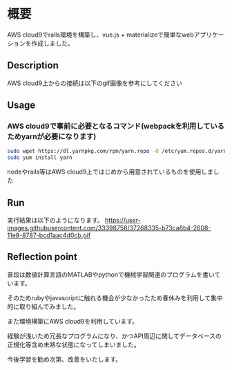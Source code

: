# 概要
AWS cloud9でrails環境を構築し、vue.js + materializeで簡単なwebアプリケーションを作成しました。

## Description
AWS cloud9上からの接続は以下のgif画像を参考にしてください

## Usage
### AWS cloud9で事前に必要となるコマンド(webpackを利用しているためyarnが必要になります)
```sh
sudo wget https://dl.yarnpkg.com/rpm/yarn.repo -O /etc/yum.repos.d/yarn.repo
sudo yum install yarn
```
nodeやrails等はAWS cloud9上ではじめから用意されているものを使用しました

## Run
実行結果は以下のようになります。
https://user-images.githubusercontent.com/33398758/37268335-b73ca8b4-2608-11e8-8787-bcd1aac4d0cb.gif

## Reflection point
普段は数値計算言語のMATLABやpythonで機械学習関連のプログラムを書いています。

そのためrubyやjavascriptに触れる機会が少なかったため春休みを利用して集中的に取り組んでみました。

また環境構築にAWS cloud9を利用しています。

経験が浅いため冗長なプログラムになり、かつAPI周辺に関してデータベースの正規化等含め未熟な状態になってしまいました。

今後学習を勧め次第、改善をいたします。

